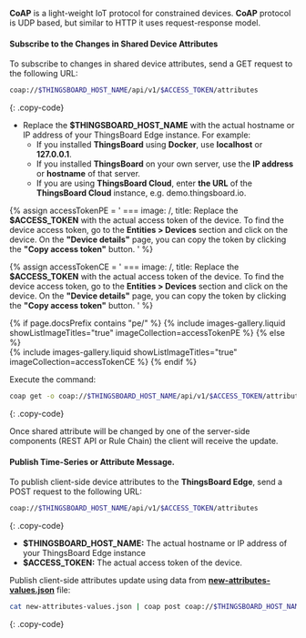 **CoAP** is a light-weight IoT protocol for constrained devices. **CoAP** protocol is UDP based, but similar to HTTP it uses request-response model. 
#### Subscribe to the Changes in Shared Device Attributes

To subscribe to changes in shared device attributes, send a GET request to the following URL:

```bash
coap://$THINGSBOARD_HOST_NAME/api/v1/$ACCESS_TOKEN/attributes
```
{: .copy-code}

* Replace the **$THINGSBOARD_HOST_NAME** with the actual hostname or IP address of your ThingsBoard Edge instance. For example:
    * If you installed **ThingsBoard** using **Docker**, use **localhost** or **127.0.0.1**.
    * If you installed **ThingsBoard** on your own server, use the **IP address** or **hostname** of that server.
    * If you are using **ThingsBoard Cloud**, enter **the URL** of the **ThingsBoard Cloud** instance, e.g. demo.thingsboard.io.

{% assign accessTokenPE = '
    ===
        image: /,
        title: Replace the **$ACCESS_TOKEN** with the actual access token of the device. To find the device access token, go to the **Entities > Devices** section and click on the device. On the **"Device details"** page, you can copy the token by clicking the **"Copy access token"** button.
'
%}

{% assign accessTokenCE = '
    ===
        image: /,
        title: Replace the **$ACCESS_TOKEN** with the actual access token of the device. To find the device access token, go to the **Entities > Devices** section and click on the device. On the **"Device details"** page, you can copy the token by clicking the **"Copy access token"** button.
'
%}

{% if page.docsPrefix contains "pe/" %}
{% include images-gallery.liquid showListImageTitles="true" imageCollection=accessTokenPE %}
{% else %}  
{% include images-gallery.liquid showListImageTitles="true" imageCollection=accessTokenCE %}
{% endif %}

Execute the command:
```bash
coap get -o coap://$THINGSBOARD_HOST_NAME/api/v1/$ACCESS_TOKEN/attributes
```
{: .copy-code}

Once shared attribute will be changed by one of the server-side components (REST API or Rule Chain) the client will receive the update.

#### Publish Time-Series or Attribute Message.

To publish client-side device attributes to the **ThingsBoard Edge**, send a POST request to the following URL:

```bash
coap://$THINGSBOARD_HOST_NAME/api/v1/$ACCESS_TOKEN/attributes
```
{: .copy-code}

* **$THINGSBOARD_HOST_NAME:** The actual hostname or IP address of your ThingsBoard Edge instance
* **$ACCESS_TOKEN:** The actual access token of the device.

Publish client-side attributes update using data from [**new-attributes-values.json**](/docs/reference/resources/new-attributes-values.json) file:

```bash
cat new-attributes-values.json | coap post coap://$THINGSBOARD_HOST_NAME/api/v1/$ACCESS_TOKEN/attributes
```
{: .copy-code}